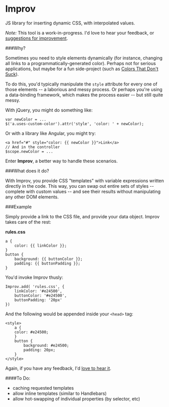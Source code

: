 Improv
======

JS library for inserting dynamic CSS, with interpolated values.

*Note:* This tool is a work-in-progress. I'd love to hear your feedback, or [suggestions for improvement](https://github.com/derryl/Improv/issues/new).


###Why?

Sometimes you need to style elements dynamically (for instance, changing all links to a programmatically-generated color). Perhaps not for serious applications, but maybe for a fun side-project (such as [Colors That Don't Suck](http://www.colorsthatdontsuck.com)).

To do this, you'd typically manipulate the `style` attribute for every one of those elements -- a laborious and messy process. Or perhaps you're using a data-binding framework, which makes the process easier -- but still quite messy.

With jQuery, you might do something like:

	var newColor = ...
	$('a.uses-custom-color').attr('style', 'color: ' + newColor);
	
Or with a library like Angular, you might try:

	<a href="#" style="color: {{ newColor }}">Link</a>
	// And in the controller
	$scope.newColor = ...


Enter **Improv**, a better way to handle these scenarios.

###What does it do?

With Improv, you provide CSS "templates" with variable expressions written directly in the code. This way, you can swap out entire sets of styles -- complete with custom values -- and see their results without manipulating any other DOM elements.

###Example

Simply provide a link to the CSS file, and provide your data object. Improv takes care of the rest:

**rules.css**

	a {
		color: {{ linkColor }};
	}
	button {
		background: {{ buttonColor }};
		padding: {{ buttonPadding }};
	}
	
You'd invoke Improv thusly:

	Improv.add( 'rules.css', {
		linkColor: '#e24500',
		buttonColor: '#e24500',
		buttonPadding: '20px'
	})
	
And the following would be appended inside your `<head>` tag:

	<style>
		a {
		color: #e24500;
		}
		button {
			background: #e24500;
			padding: 20px;
		}
	</style>
	

Again, if you have any feedback, I'd [love to hear it](https://github.com/derryl/Improv/issues/new).

	
####To Do:
- caching requested templates
- allow inline templates (similar to Handlebars)
- allow hot-swapping of individual properties (by selector, etc)
